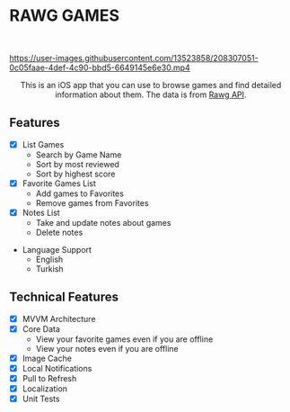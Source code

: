 # RAWG GAMES
<br />
<p align="center">
  
  

  https://user-images.githubusercontent.com/13523858/208307051-0c05faae-4def-4c90-bbd5-6649145e6e30.mp4

  <p align="center">
    This is an iOS app that you can use to browse games and find detailed information about them. The data is from <a href="https://rawg.io/">Rawg API</a>.
  </p>
</p>

## Features

- [x] List Games
  - Search by Game Name
  - Sort by most reviewed
  - Sort by highest score
- [x] Favorite Games List
  - Add games to Favorites
  - Remove games from Favorites
- [x] Notes List
  - Take and update notes about games
  - Delete notes
- Language Support
  - English
  - Turkish
  
## Technical Features
- [x] MVVM Architecture
- [x] Core Data
  - View your favorite games even if you are offline
  - View your notes even if you are offline
- [x] Image Cache
- [x] Local Notifications
- [x] Pull to Refresh
- [x] Localization
- [x] Unit Tests
